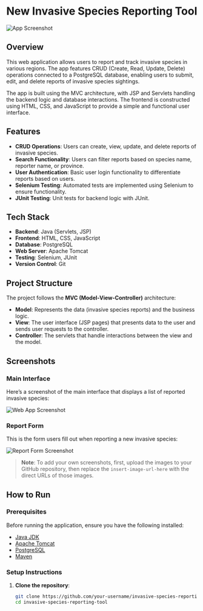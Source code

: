 # New Invasive Species Reporting Tool

![App Screenshot](https://github.com/thomaslui003/Invasive-Species-Reporting-Tool-/blob/main/simpleWebApp_wlui/interface.jpg)

## Overview

This web application allows users to report and track invasive species in various regions. The app features CRUD (Create, Read, Update, Delete) operations connected to a PostgreSQL database, enabling users to submit, edit, and delete reports of invasive species sightings. 

The app is built using the MVC architecture, with JSP and Servlets handling the backend logic and database interactions. The frontend is constructed using HTML, CSS, and JavaScript to provide a simple and functional user interface.

## Features

- **CRUD Operations**: Users can create, view, update, and delete reports of invasive species.
- **Search Functionality**: Users can filter reports based on species name, reporter name, or province.
- **User Authentication**: Basic user login functionality to differentiate reports based on users.
- **Selenium Testing**: Automated tests are implemented using Selenium to ensure functionality.
- **JUnit Testing**: Unit tests for backend logic with JUnit.

## Tech Stack

- **Backend**: Java (Servlets, JSP)
- **Frontend**: HTML, CSS, JavaScript
- **Database**: PostgreSQL
- **Web Server**: Apache Tomcat
- **Testing**: Selenium, JUnit
- **Version Control**: Git

## Project Structure

The project follows the **MVC (Model-View-Controller)** architecture:

- **Model**: Represents the data (invasive species reports) and the business logic.
- **View**: The user interface (JSP pages) that presents data to the user and sends user requests to the controller.
- **Controller**: The servlets that handle interactions between the view and the model.

## Screenshots

### Main Interface

Here’s a screenshot of the main interface that displays a list of reported invasive species:

![Web App Screenshot](insert-image-url-here)

### Report Form

This is the form users fill out when reporting a new invasive species:

![Report Form Screenshot](insert-image-url-here)

> **Note**: To add your own screenshots, first, upload the images to your GitHub repository, then replace the `insert-image-url-here` with the direct URLs of those images.

## How to Run

### Prerequisites

Before running the application, ensure you have the following installed:

- [Java JDK](https://www.oracle.com/java/technologies/javase-jdk11-downloads.html)
- [Apache Tomcat](https://tomcat.apache.org/)
- [PostgreSQL](https://www.postgresql.org/)
- [Maven](https://maven.apache.org/)

### Setup Instructions

1. **Clone the repository**:
   ```bash
   git clone https://github.com/your-username/invasive-species-reporting-tool.git
   cd invasive-species-reporting-tool
